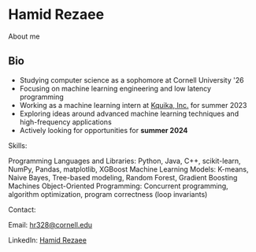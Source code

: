 # Hamid Rezaee
About me

## Bio
* Studying computer science as a sophomore at Cornell University '26
* Focusing on machine learning engineering and low latency programming
* Working as a machine learning intern at [Kquika, Inc.](https://www.kquika.com/) for summer 2023
* Exploring ideas around advanced machine learning techniques and high-frequency applications
* Actively looking for opportunities for **summer 2024**

Skills:

Programming Languages and Libraries: Python, Java, C++, scikit-learn, NumPy, Pandas, matplotlib, XGBoost
Machine Learning Models: K-means, Naive Bayes, Tree-based modeling, Random Forest, Gradient Boosting Machines
Object-Oriented Programming: Concurrent programming, algorithm optimization, program correctness (loop invariants)

Contact:

Email: hr328@cornell.edu

LinkedIn: [Hamid Rezaee](https://www.linkedin.com/in/hamid-rezaee-7735371a7/)
